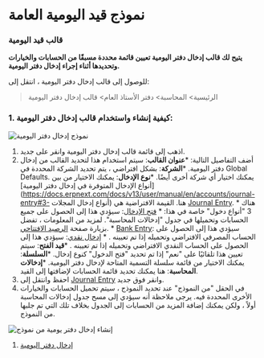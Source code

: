 # نموذج قيد اليومية العامة

### قالب قيد اليومية

**يتيح لك قالب إدخال دفتر اليومية تعيين قائمة محددة مسبقًا من الحسابات والخيارات وتحديدها أثناء إجراء إدخال دفتر اليومية.**

للوصول إلى قالب إدخال دفتر اليومية ، انتقل إلى:

> الرئيسية> المحاسبة> دفتر الأستاذ العام> قالب إدخال دفتر اليومية

### 1. كيفية إنشاء واستخدام قالب إدخال دفتر اليومية:

![نموذج إدخال دفتر اليومية](https://docs.erpnext.com/files/journal-entry-template.png)

1. اذهب إلى قائمة قالب إدخال دفتر اليومية وانقر على جديد.
2. أضف التفاصيل التالية: \***عنوان القالب**: سيتم استخدام هذا لتحديد القالب من إدخال دفتر اليومية. \***الشركة**: بشكل افتراضي ، يتم تحديد الشركة المحددة في Global Defaults. يمكنك اختيار أي شركة أخرى أيضًا. \***نوع الإدخال**: يمكنك الاختيار من بين \[أنواع الإدخال المتوفرة في إدخال دفتر اليومية]\(https://docs.erpnext.com/docs/v13/user/manual/en/accounts/journal-entry#3- أنواع إدخال المجلات) هنا. القيمة الافتراضية هي [Journal Entry](https://docs.erpnext.com/docs/v13/user/manual/en/accounts/journal-entry#31-journal-entry). \* هناك 3 "أنواع دخول" خاصة في هذا: \* [فتح الإدخال](https://docs.erpnext.com/docs/v13/user/manual/en/accounts/journal-entry#311-opening-entry): سيؤدي هذا إلى الحصول على جميع الحسابات وتحميلها في جدول "إدخالات المحاسبة". لمزيد من المعلومات ، تفضل بزيارة صفحة [الرصيد الافتتاحي](https://docs.erpnext.com/docs/v13/user/manual/en/accounts/opening-balance). \* [Bank Entry](https://docs.erpnext.com/docs/v13/user/manual/en/accounts/journal-entry#33-bank-entry): سيؤدي هذا إلى الحصول على الحساب المصرفي الافتراضي وتحميله إذا تم تعيينه . \* [إدخال نقدي](https://docs.erpnext.com/docs/v13/user/manual/en/accounts/journal-entry#34-cash-entry): سيؤدي هذا إلى الحصول على الحساب النقدي الافتراضي وتحميله إذا تم تعيينه . \***قيد الفتح**: سيتم تعيين هذا تلقائيًا على "نعم" إذا تم تحديد "فتح الدخول" كنوع إدخال. \***السلسلة**: يمكنك الاختيار من قائمة سلسلة التسمية المتاحة لإدخال دفتر اليومية. \***إدخالات المحاسبة**: هنا يمكنك تحديد قائمة الحسابات لإضافتها إلى القيد.
3. احفظ وانتقل إلى [Journal Entry](https://docs.erpnext.com/docs/v13/user/manual/en/accounts/journal-entry#1-how-to-create-a-journal-entry) وانقر فوق جديد.
4. في الحقل "من النموذج" عند تحديد النموذج ، سيتم تحميل الحسابات والخيارات الأخرى المحددة فيه. يرجى ملاحظة أنه سيؤدي إلى مسح جدول إدخالات المحاسبة أولاً ، ولكن يمكنك إضافة المزيد من الحسابات إلى الجدول بخلاف تلك التي تم جلبها من النموذج.

![إنشاء إدخال دفتر يومية من نموذج](https://docs.erpnext.com/files/create-journal-entry-from-template.gif)

1. [إدخال دفتر اليومية](https://docs.erpnext.com/docs/v13/user/manual/en/accounts/journal-entry)
